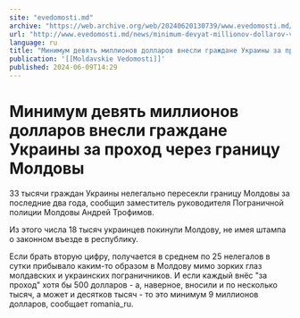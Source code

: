 ```yaml
---
site: "evedomosti.md"
archive: "https://web.archive.org/web/20240620130739/www.evedomosti.md/news/minimum-devyat-millionov-dollarov-vnesli-grazhdane-ukrainy-z"
url: "http://www.evedomosti.md/news/minimum-devyat-millionov-dollarov-vnesli-grazhdane-ukrainy-z"
language: ru
title: "Минимум девять миллионов долларов внесли граждане Украины за проход через границу Молдовы"
publication: '[[Moldavskie Vedomosti]]'
published: 2024-06-09T14:29
---
```


# Минимум девять миллионов долларов внесли граждане Украины за проход через границу Молдовы

33 тысячи граждан Украины нелегально пересекли границу Молдовы за последние два года, сообщил заместитель руководителя Пограничной полиции Молдовы Андрей Трофимов.

Из этого числа 18 тысяч украинцев покинули Молдову, не имея штампа о законном въезде в республику.

Если брать вторую цифру, получается в среднем по 25 нелегалов в сутки прибывало каким-то образом в Молдову мимо зорких глаз молдавских и украинских пограничников. И если каждый внёс "за проход" хотя бы 500 долларов - а, наверное, вносили и по несколько тысяч, а может и десятков тысяч - то это минимум 9 миллионов долларов, сообщает romania_ru.